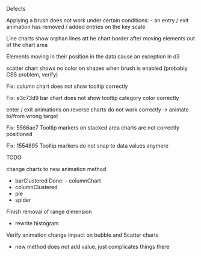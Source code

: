 Defects

Applying a brush does not work under certain conditions:
    - an entry / exit animation has removed / added entries on the key scale

Line charts show orphan lines att he chart border after moving elements out of the chart area

Elements moving in their position in the data cause an exception in d3

scatter chart shows no color on shapes when brush is enabled (probably CSS problem, verify)

Fix: column chart does not show tooltip correctly

Fix: e3c73d9 bar chart does not show tooltip category color correctly

enter / exit animations on reverse charts do not work correctly
    -> animate to/from wrong target

Fix: 5566ae7 Tooltip markers on stacked area charts are not correctly positioned

Fix: 1554895 Tooltip markers do not snap to data values anymore

TODO

change charts to new animation method

- barClustered
Done:  - columnChart
- columnClustered
- pie
- spider

Finish removal of range dimension
- rewrite histogram

Verify animation change impact on bubble and Scatter charts
- new method does not add value, just complicates things there





